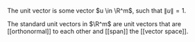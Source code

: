 The unit vector is some vector $u \in \R^m$, such that $\|u\| = 1$.

The standard unit vectors in $\R^m$ are unit vectors that are [[orthonormal]] to each other and [[span]] the [[vector space]].